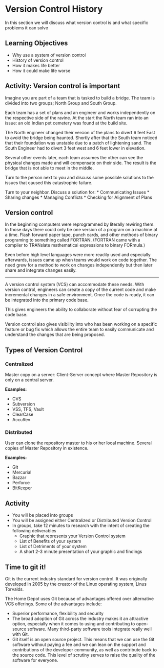 # Version Control History

In this section we will discuss what version control is and what specific problems it can solve

## Learning Objectives

* Why use a system of version control   
* History of version control   
* How it makes life better  
* How it could make life worse
    
## Activity: Version control is important

Imagine you are part of a team that is tasked to build a bridge.
The team is divided into two groups; North Group and South Group.

Each team has a set of plans and an engineer and works independently on the respective side of the ravine. At the start the North team ran into an issue: an old Indian pet cemetery was found at the build site.

The North engineer changed their version of the plans to divert 6 feet East to avoid the bridge being haunted. Shortly after that the South team noticed that their foundation was unstable due to a patch of lightening sand. The South Engineer had to divert 3 feet west and 6 feet lower in elevation.

Several other events later, each team assumes the other can see the physical changes made and will compensate on their side.
The result is the bridge that is not able to meet in the middle.

Turn to the person next to you and discuss some possible solutions to the issues that
caused this catastrophic failure.

Turn to your neighbor. Discuss a solution for:
    * Communicating Issues
    * Sharing changes
    * Managing Conflicts
    * Checking for Alignment of Plans

## Version control

In the beginning computers were reprogrammed by literally rewiring them.
In those days there could only be one version of a program on a machine at a time.
Flash forward paper tape, punch cards, and other methods of binary programing to something called FORTRAN. (FORTRAN came with a compiler to TRANslate mathematical expressions to binary FORmula.)

Even before high level languages were more readily used and especially afterwards, issues came up when teams would work on code together.
The need grew for a method to work on changes independently but then later share and integrate changes easily.

---

A version control system (VCS) can accommodate these needs. With version control, engineers can create a copy of the current code and make incremental changes in a safe environment. Once the code is ready, it can be integrated into the primary code base.

This gives engineers the ability to collaborate without fear of corrupting the code base.

Version control also gives visibility into who has been working on a specific feature or bug fix which allows the entire team to easily communicate and understand the changes that are being proposed.

## Types of Version Control

### Centralized

Master copy on a server: Client-Server concept where Master Repository is only on a central server.

**Examples:**

* CVS
* Subversion
* VSS, TFS, Vault
* ClearCase
* AccuRev
    
### Distributed

User can clone the repository master to his or her local machine. Several copies of Master Repository in existence.

**Examples:**

* Git
* Mercurial
* Bazzar
* Perforce
* BitKeeper
    
## Activity

* You will be placed into groups  
* You will be assigned either Centralized or Distributed Version Control 
* In groups, take 12 minutes to research with the intent of creating the following deliverables
    * Graphic that represents your Version Control system  
    * List of Benefits of your system 
    * List of Detriments of your system 
    * A short 2-3 minute presentation of your graphic and findings


## Time to git it!

Git is the current industry standard for version control. It was originally developed in 2005 by the creator of the Linux operating system, Linus Torvalds.

The Home Depot uses Git because of advantages offered over alternative VCS offerings. Some of the advantages include:

* Superior performance, flexibility and security   
* The broad adoption of Git across the industry makes it an attractive option, especially when it comes to using and contributing to open-source software. Many third-party software tools integrate really well with Git.
* Git itself is an open source project. This means that we can use the Git software without paying a fee and we can lean on the support and contributions of the developer community, as well as contribute back to the source code. This level of scrutiny serves to raise the quality of the software for everyone.